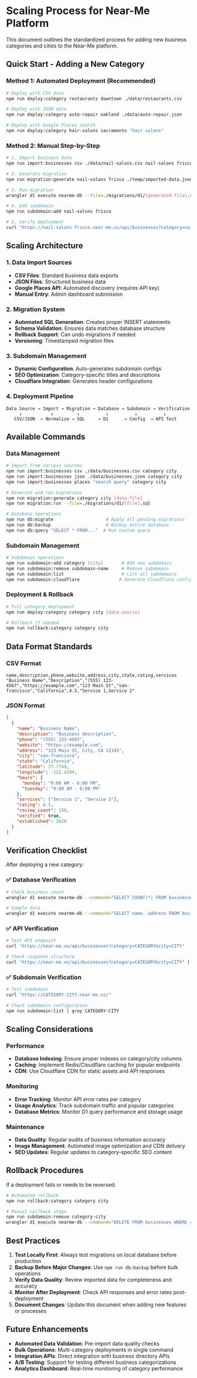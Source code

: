 # Scaling Process for Near-Me Platform

This document outlines the standardized process for adding new business categories and cities to the Near-Me platform.

## Quick Start - Adding a New Category

### Method 1: Automated Deployment (Recommended)
```bash
# Deploy with CSV data
npm run deploy:category restaurants downtown ./data/restaurants.csv

# Deploy with JSON data  
npm run deploy:category auto-repair oakland ./data/auto-repair.json

# Deploy with Google Places search
npm run deploy:category hair-salons sacramento "hair salons"
```

### Method 2: Manual Step-by-Step
```bash
# 1. Import business data
npm run import:businesses csv ./data/nail-salons.csv nail-salons frisco

# 2. Generate migration
npm run migration:generate nail-salons frisco ./temp/imported-data.json

# 3. Run migration
wrangler d1 execute nearme-db --file=./migrations/d1/[generated-file].sql --remote

# 4. Add subdomain
npm run subdomain:add nail-salons frisco

# 5. Verify deployment
curl "https://nail-salons-frisco.near-me.us/api/businesses?category=nail-salons&city=frisco"
```

## Scaling Architecture

### 1. Data Import Sources
- **CSV Files**: Standard business data exports
- **JSON Files**: Structured business data
- **Google Places API**: Automated discovery (requires API key)
- **Manual Entry**: Admin dashboard submission

### 2. Migration System
- **Automated SQL Generation**: Creates proper INSERT statements
- **Schema Validation**: Ensures data matches database structure
- **Rollback Support**: Can undo migrations if needed
- **Versioning**: Timestamped migration files

### 3. Subdomain Management
- **Dynamic Configuration**: Auto-generates subdomain configs
- **SEO Optimization**: Category-specific titles and descriptions
- **Cloudflare Integration**: Generates header configurations

### 4. Deployment Pipeline
```
Data Source → Import → Migration → Database → Subdomain → Verification
     ↓           ↓         ↓          ↓          ↓          ↓
   CSV/JSON  → Normalize → SQL     → D1      → Config  → API Test
```

## Available Commands

### Data Management
```bash
# Import from various sources
npm run import:businesses csv ./data/businesses.csv category city
npm run import:businesses json ./data/businesses.json category city
npm run import:businesses places "search query" category city

# Generate and run migrations
npm run migration:generate category city [data-file]
npm run migration:run --file=./migrations/d1/[file].sql

# Database operations
npm run db:migrate                    # Apply all pending migrations
npm run db:backup                     # Backup entire database
npm run db:query "SELECT * FROM..."  # Run custom query
```

### Subdomain Management
```bash
# Subdomain operations
npm run subdomain:add category [city]       # Add new subdomain
npm run subdomain:remove subdomain-name     # Remove subdomain
npm run subdomain:list                      # List all subdomains
npm run subdomain:cloudflare               # Generate Cloudflare config
```

### Deployment & Rollback
```bash
# Full category deployment
npm run deploy:category category city [data-source]

# Rollback if needed
npm run rollback:category category city
```

## Data Format Standards

### CSV Format
```csv
name,description,phone,website,address,city,state,rating,services
"Business Name","Description","(555) 123-4567","https://example.com","123 Main St","san-francisco","California",4.5,"Service 1,Service 2"
```

### JSON Format
```json
[
  {
    "name": "Business Name",
    "description": "Business description",
    "phone": "(555) 123-4567",
    "website": "https://example.com",
    "address": "123 Main St, City, CA 12345",
    "city": "san-francisco",
    "state": "California",
    "latitude": 37.7749,
    "longitude": -122.4194,
    "hours": {
      "monday": "9:00 AM - 6:00 PM",
      "tuesday": "9:00 AM - 6:00 PM"
    },
    "services": ["Service 1", "Service 2"],
    "rating": 4.5,
    "review_count": 150,
    "verified": true,
    "established": 2020
  }
]
```

## Verification Checklist

After deploying a new category:

### ✅ Database Verification
```bash
# Check business count
wrangler d1 execute nearme-db --command="SELECT COUNT(*) FROM businesses WHERE category = 'CATEGORY' AND city = 'CITY';" --remote

# Sample data
wrangler d1 execute nearme-db --command="SELECT name, address FROM businesses WHERE category = 'CATEGORY' LIMIT 3;" --remote
```

### ✅ API Verification
```bash
# Test API endpoint
curl "https://near-me.us/api/businesses?category=CATEGORY&city=CITY"

# Check response structure
curl "https://near-me.us/api/businesses?category=CATEGORY&city=CITY" | jq '.[0] | keys'
```

### ✅ Subdomain Verification
```bash
# Test subdomain
curl "https://CATEGORY-CITY.near-me.us/"

# Check subdomain configuration
npm run subdomain:list | grep CATEGORY-CITY
```

## Scaling Considerations

### Performance
- **Database Indexing**: Ensure proper indexes on category/city columns
- **Caching**: Implement Redis/Cloudflare caching for popular endpoints
- **CDN**: Use Cloudflare CDN for static assets and API responses

### Monitoring
- **Error Tracking**: Monitor API error rates per category
- **Usage Analytics**: Track subdomain traffic and popular categories
- **Database Metrics**: Monitor D1 query performance and storage usage

### Maintenance
- **Data Quality**: Regular audits of business information accuracy
- **Image Management**: Automated image optimization and CDN delivery
- **SEO Updates**: Regular updates to category-specific SEO content

## Rollback Procedures

If a deployment fails or needs to be reversed:

```bash
# Automated rollback
npm run rollback:category category city

# Manual rollback steps
npm run subdomain:remove category-city
wrangler d1 execute nearme-db --command="DELETE FROM businesses WHERE category = 'CATEGORY' AND city = 'CITY';" --remote
```

## Best Practices

1. **Test Locally First**: Always test migrations on local database before production
2. **Backup Before Major Changes**: Use `npm run db:backup` before bulk operations
3. **Verify Data Quality**: Review imported data for completeness and accuracy
4. **Monitor After Deployment**: Check API responses and error rates post-deployment
5. **Document Changes**: Update this document when adding new features or processes

## Future Enhancements

- **Automated Data Validation**: Pre-import data quality checks
- **Bulk Operations**: Multi-category deployments in single command
- **Integration APIs**: Direct integration with business directory APIs
- **A/B Testing**: Support for testing different business categorizations
- **Analytics Dashboard**: Real-time monitoring of category performance
